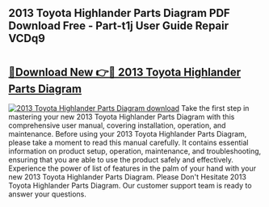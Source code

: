 ## 2013 Toyota Highlander Parts Diagram PDF Download Free - Part-t1j User Guide Repair VCDq9

# <h2><a href="http://dft4w4.blite.top/?on=2013+Toyota+Highlander+Parts+Diagram">🔗Download New 👉🔴 2013 Toyota Highlander Parts Diagram</a></h2>

[![2013 Toyota Highlander Parts Diagram download](https://i.imgur.com/lujVjoI.png)](http://dft4w4.blite.top/?on=2013+Toyota+Highlander+Parts+Diagram)
Take the first step in mastering your new 2013 Toyota Highlander Parts Diagram with this comprehensive user manual, covering installation, operation, and maintenance. Before using your 2013 Toyota Highlander Parts Diagram, please take a moment to read this manual carefully. It contains essential information on product setup, operation, maintenance, and troubleshooting, ensuring that you are able to use the product safely and effectively. Experience the power of list of features in the palm of your hand with your new 2013 Toyota Highlander Parts Diagram. Please Don't Hesitate 2013 Toyota Highlander Parts Diagram. Our customer support team is ready to answer your questions.
